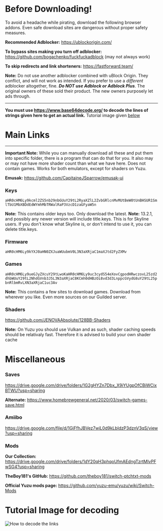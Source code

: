 # Before Downloading!

To avoid a headache while pirating, download the following browser addons. Even safe download sites are dangerous without proper safety measures.

**Recommended Adblocker:** https://ublockorigin.com/

**To bypass sites making you turn off adblocker:** https://github.com/bogachenko/fuckfuckadblock (may not always work)

**To skip redirects and link shorteners:** https://fastforward.team/

**Note:** Do not use another adblocker combined with uBlock Origin. They conflict, and will not work as intended. If you prefer to use a *different* adblocker altogether, fine. ***Do NOT use Adblock or Adblock Plus***. The original owners of these sold their product. The new owners purposely let ads through. 

* * *

**You must use https://www.base64decode.org/ to decode the lines of strings given here to get an actual link.** Tutorial image given [below](https://github.com/Abd-007/Switch-Emulators-Guide/blob/main/Links.md#tutorial-image-for-decoding)

# Main Links 
* * * 

**Important Note:** While you can manually download all these and put them into specific folder, there is a program that can do that for you. It also may or may not have more shader count than what we have here. Does not contain games. Works for both emulators, except for shaders on Yuzu.

**Emusak:** https://github.com/CapitaineJSparrow/emusak-ui

### Keys

`aHR0cHM6Ly9kcml2ZS5nb29nbGUuY29tL2RyaXZlL2ZvbGRlcnMvMUtBeW0tUnBHSUR1SmlTbU1MbXBDdEdWYmhMbTRWalRaP3VzcD1zaGFyaW5n`

**Note:** This contains older keys too. Only download the latest.
**Note:** 13.2.1, and possibly any newer version will include title.keys. This is for Skyline users. If you don't know what Skyline is, or don't intend to use it, you can delete title.keys.

### Firmware

`aHR0cHM6Ly9kYXJ0aHN0ZXJuaWUubmV0L3N3aXRjaC1maXJtd2FyZXMv`

### Games

`aHR0cHM6Ly9ueGJyZXcuY29tLwoKaHR0cHM6Ly9uc3cydS54eXovCgpodHRwczovL25zd2dhbWUuY29tL2NhdGVnb3J5L3N3aXRjaC8KCmh0dHBzOi8vd3d3LnppcGVydG8uY29tL25pbnRlbmRvLXN3aXRjaC1uc3Av`

**Note:** This contains a few sites to download games. Download from wherever you like. Even more sources on our Guilded server.

### Shaders

https://github.com/JENOVAAbsolute/128BB-Shaders

**Note:** On Yuzu you should use Vulkan and as such, shader caching speeds should be relativaly fast. Therefore it is advised to build your own shader cache

# Miscellaneous

### Saves

https://drive.google.com/drive/folders/1G2gHYZn7Dbx_X9iYUgpOfCBiWCixBTWU?usp=sharing

**Alternate:** https://www.homebrewgeneral.net/2020/03/switch-games-save.html

### Amiibo

https://drive.google.com/file/d/1GjFfhJBVez7wiL0d9kLbIdzP3dznV3qS/view?usp=sharing

### Mods

**Our Collection:** https://drive.google.com/drive/folders/1dY20qH3phqoUfmAEdngTzrtMIvPFwSG4?usp=sharing

**TheBoy181's GitHub:** https://github.com/theboy181/switch-ptchtxt-mods

**Official Yuzu mods page:** https://github.com/yuzu-emu/yuzu/wiki/Switch-Mods

# Tutorial Image for decoding

![How to decode the links](https://media.discordapp.net/attachments/863323418447446026/907464379186970634/Decode.png?width=590&height=559)
